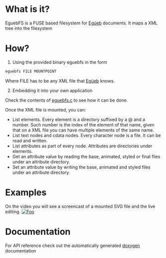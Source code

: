 What is it?
===========
EguebFS is a FUSE based filesystem for [Egüeb](https://github.com/turran/egueb) documents. It maps a XML tree into the filesystem

How?
====
1. Using the provided binary eguebfs in the form
  ```bash
  eguebfs FILE MOUNTPOINT
  ```
  Where FILE has to be any XML file that [Egüeb](https://github.com/turran/egueb) knows.

2. Embedding it into your own application
  
  Check the contents of [eguebfs.c](https://github.com/turran/eguebfs/blob/master/src/bin/eguebfs.c) to see how it can be done.

Once the XML file is mounted, you can:
* List elements. Every element is a directory suffixed by a @ and a number. Such number is the index of the element of that name, given that on a XML file you can have multiple elements of the same name.
* List text nodes and cdata nodes. Every character node is a file. It can be read and written.
* List attributes as part of every node. Attributes are directories under elements.
* Get an attribute value by reading the base, animated, styled or final files under an attribute directory.
* Set an attribute value by writing the base, animated and styled files under an attribute directory.

Examples
========
On the video you will see a screencast of a mounted SVG file and the live editing.
[![Foo](https://i.vimeocdn.com/video/549595310_640.webp)](https://vimeo.com/150186589)
 

Documentation
=============
For API reference check out the automatically generated [doxygen](https://turran.github.io/eguebfs/docs/index.html) documentation

